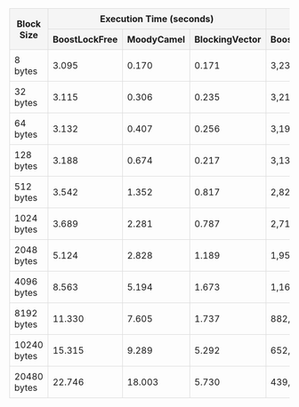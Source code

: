 <table style="width: 100%; border-collapse: collapse;">
<thead>
<tr>
<th rowspan="2" style="border: 1px solid #ddd; padding: 8px; background-color: #f5f5f5; text-align: center;">Block Size</th>
<th colspan="3" style="border: 1px solid #ddd; padding: 8px; background-color: #f5f5f5; text-align: center;">Execution Time (seconds)</th>
<th colspan="3" style="border: 1px solid #ddd; padding: 8px; background-color: #f5f5f5; text-align: center;">Throughput (ops/sec)</th>
<th colspan="2" style="border: 1px solid #ddd; padding: 8px; background-color: #f5f5f5; text-align: center;">% Faster (vs BoostLockFree)</th>
</tr>
<tr>
<th style="border: 1px solid #ddd; padding: 8px; background-color: #f5f5f5; text-align: center;">BoostLockFree</th>
<th style="border: 1px solid #ddd; padding: 8px; background-color: #f5f5f5; text-align: center;">MoodyCamel</th>
<th style="border: 1px solid #ddd; padding: 8px; background-color: #f5f5f5; text-align: center;">BlockingVector</th>
<th style="border: 1px solid #ddd; padding: 8px; background-color: #f5f5f5; text-align: center;">BoostLockFree</th>
<th style="border: 1px solid #ddd; padding: 8px; background-color: #f5f5f5; text-align: center;">MoodyCamel</th>
<th style="border: 1px solid #ddd; padding: 8px; background-color: #f5f5f5; text-align: center;">BlockingVector</th>
<th style="border: 1px solid #ddd; padding: 8px; background-color: #f5f5f5; text-align: center;">MoodyCamel</th>
<th style="border: 1px solid #ddd; padding: 8px; background-color: #f5f5f5; text-align: center;">BlockingVector</th>
</tr>
</thead>
<tbody>
<tr>
<td style="border: 1px solid #ddd; padding: 8px;">8 bytes</td>
<td style="border: 1px solid #ddd; padding: 8px;">3.095</td>
<td style="border: 1px solid #ddd; padding: 8px;">0.170</td>
<td style="border: 1px solid #ddd; padding: 8px;">0.171</td>
<td style="border: 1px solid #ddd; padding: 8px;">3,231,286</td>
<td style="border: 1px solid #ddd; padding: 8px;">58,864,447</td>
<td style="border: 1px solid #ddd; padding: 8px;">58,488,155</td>
<td style="border: 1px solid #ddd; padding: 8px;">1721.70%</td>
<td style="border: 1px solid #ddd; padding: 8px;">1710.06%</td>
</tr>
<tr>
<td style="border: 1px solid #ddd; padding: 8px;">32 bytes</td>
<td style="border: 1px solid #ddd; padding: 8px;">3.115</td>
<td style="border: 1px solid #ddd; padding: 8px;">0.306</td>
<td style="border: 1px solid #ddd; padding: 8px;">0.235</td>
<td style="border: 1px solid #ddd; padding: 8px;">3,210,317</td>
<td style="border: 1px solid #ddd; padding: 8px;">32,729,520</td>
<td style="border: 1px solid #ddd; padding: 8px;">42,533,389</td>
<td style="border: 1px solid #ddd; padding: 8px;">919.51%</td>
<td style="border: 1px solid #ddd; padding: 8px;">1224.90%</td>
</tr>
<tr>
<td style="border: 1px solid #ddd; padding: 8px;">64 bytes</td>
<td style="border: 1px solid #ddd; padding: 8px;">3.132</td>
<td style="border: 1px solid #ddd; padding: 8px;">0.407</td>
<td style="border: 1px solid #ddd; padding: 8px;">0.256</td>
<td style="border: 1px solid #ddd; padding: 8px;">3,193,217</td>
<td style="border: 1px solid #ddd; padding: 8px;">24,582,899</td>
<td style="border: 1px solid #ddd; padding: 8px;">39,005,525</td>
<td style="border: 1px solid #ddd; padding: 8px;">669.85%</td>
<td style="border: 1px solid #ddd; padding: 8px;">1121.51%</td>
</tr>
<tr>
<td style="border: 1px solid #ddd; padding: 8px;">128 bytes</td>
<td style="border: 1px solid #ddd; padding: 8px;">3.188</td>
<td style="border: 1px solid #ddd; padding: 8px;">0.674</td>
<td style="border: 1px solid #ddd; padding: 8px;">0.217</td>
<td style="border: 1px solid #ddd; padding: 8px;">3,136,581</td>
<td style="border: 1px solid #ddd; padding: 8px;">14,826,665</td>
<td style="border: 1px solid #ddd; padding: 8px;">46,130,617</td>
<td style="border: 1px solid #ddd; padding: 8px;">372.70%</td>
<td style="border: 1px solid #ddd; padding: 8px;">1370.73%</td>
</tr>
<tr>
<td style="border: 1px solid #ddd; padding: 8px;">512 bytes</td>
<td style="border: 1px solid #ddd; padding: 8px;">3.542</td>
<td style="border: 1px solid #ddd; padding: 8px;">1.352</td>
<td style="border: 1px solid #ddd; padding: 8px;">0.817</td>
<td style="border: 1px solid #ddd; padding: 8px;">2,823,434</td>
<td style="border: 1px solid #ddd; padding: 8px;">7,395,018</td>
<td style="border: 1px solid #ddd; padding: 8px;">12,241,323</td>
<td style="border: 1px solid #ddd; padding: 8px;">161.92%</td>
<td style="border: 1px solid #ddd; padding: 8px;">333.56%</td>
</tr>
<tr>
<td style="border: 1px solid #ddd; padding: 8px;">1024 bytes</td>
<td style="border: 1px solid #ddd; padding: 8px;">3.689</td>
<td style="border: 1px solid #ddd; padding: 8px;">2.281</td>
<td style="border: 1px solid #ddd; padding: 8px;">0.787</td>
<td style="border: 1px solid #ddd; padding: 8px;">2,710,478</td>
<td style="border: 1px solid #ddd; padding: 8px;">4,383,978</td>
<td style="border: 1px solid #ddd; padding: 8px;">12,712,296</td>
<td style="border: 1px solid #ddd; padding: 8px;">61.74%</td>
<td style="border: 1px solid #ddd; padding: 8px;">369.01%</td>
</tr>
<tr>
<td style="border: 1px solid #ddd; padding: 8px;">2048 bytes</td>
<td style="border: 1px solid #ddd; padding: 8px;">5.124</td>
<td style="border: 1px solid #ddd; padding: 8px;">2.828</td>
<td style="border: 1px solid #ddd; padding: 8px;">1.189</td>
<td style="border: 1px solid #ddd; padding: 8px;">1,951,472</td>
<td style="border: 1px solid #ddd; padding: 8px;">3,535,485</td>
<td style="border: 1px solid #ddd; padding: 8px;">8,413,526</td>
<td style="border: 1px solid #ddd; padding: 8px;">81.17%</td>
<td style="border: 1px solid #ddd; padding: 8px;">331.14%</td>
</tr>
<tr>
<td style="border: 1px solid #ddd; padding: 8px;">4096 bytes</td>
<td style="border: 1px solid #ddd; padding: 8px;">8.563</td>
<td style="border: 1px solid #ddd; padding: 8px;">5.194</td>
<td style="border: 1px solid #ddd; padding: 8px;">1.673</td>
<td style="border: 1px solid #ddd; padding: 8px;">1,167,764</td>
<td style="border: 1px solid #ddd; padding: 8px;">1,925,254</td>
<td style="border: 1px BoostLockFreesolid #ddd; padding: 8px;">5,978,590</td>
<td style="border: 1px solid #ddd; padding: 8px;">64.87%</td>
<td style="border: 1px solid #ddd; padding: 8px;">411.97%</td>
</tr>
<tr>
<td style="border: 1px solid #ddd; padding: 8px;">8192 bytes</td>
<td style="border: 1px solid #ddd; padding: 8px;">11.330</td>
<td style="border: 1px solid #ddd; padding: 8px;">7.605</td>
<td style="border: 1px solid #ddd; padding: 8px;">1.737</td>
<td style="border: 1px solid #ddd; padding: 8px;">882,613</td>
<td style="border: 1px solid #ddd; padding: 8px;">1,314,964</td>
<td style="border: 1px solid #ddd; padding: 8px;">5,755,859</td>
<td style="border: 1px solid #ddd; padding: 8px;">48.99%</td>
<td style="border: 1px solid #ddd; padding: 8px;">552.14%</td>
</tr>
<tr>
<td style="border: 1px solid #ddd; padding: 8px;">10240 bytes</td>
<td style="border: 1px solid #ddd; padding: 8px;">15.315</td>
<td style="border: 1px solid #ddd; padding: 8px;">9.289</td>
<td style="border: 1px solid #ddd; padding: 8px;">5.292</td>
<td style="border: 1px solid #ddd; padding: 8px;">652,939</td>
<td style="border: 1px solid #ddd; padding: 8px;">1,076,490</td>
<td style="border: 1px solid #ddd; padding: 8px;">1,889,468</td>
<td style="border: 1px solid #ddd; padding: 8px;">64.87%</td>
<td style="border: 1px solid #ddd; padding: 8px;">189.38%</td>
</tr>
<tr>
<td style="border: 1px solid #ddd; padding: 8px;">20480 bytes</td>
<td style="border: 1px solid #ddd; padding: 8px;">22.746</td>
<td style="border: 1px solid #ddd; padding: 8px;">18.003</td>
<td style="border: 1px solid #ddd; padding: 8px;">5.730</td>
<td style="border: 1px solid #ddd; padding: 8px;">439,646</td>
<td style="border: 1px solid #ddd; padding: 8px;">555,454</td>
<td style="border: 1px solid #ddd; padding: 8px;">1,745,167</td>
<td style="border: 1px solid #ddd; padding: 8px;">26.34%</td>
<td style="border: 1px solid #ddd; padding: 8px;">296.95%</td>
</tr>
</tbody>
</table>
